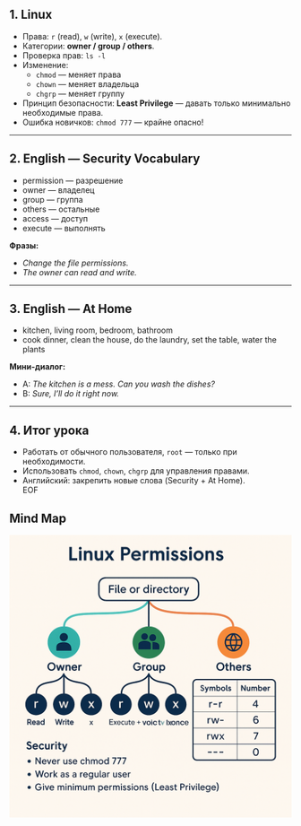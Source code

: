 ## 1. Linux
- Права: `r` (read), `w` (write), `x` (execute).
- Категории: **owner / group / others**.
- Проверка прав: `ls -l`
- Изменение:
  - `chmod` — меняет права
  - `chown` — меняет владельца
  - `chgrp` — меняет группу
- Принцип безопасности: **Least Privilege** — давать только минимально необходимые права.
- Ошибка новичков: `chmod 777` — крайне опасно!

---

## 2. English — Security Vocabulary
- permission — разрешение  
- owner — владелец  
- group — группа  
- others — остальные  
- access — доступ  
- execute — выполнять  

**Фразы:**
- *Change the file permissions.*  
- *The owner can read and write.*  

---

## 3. English — At Home
- kitchen, living room, bedroom, bathroom  
- cook dinner, clean the house, do the laundry, set the table, water the plants  

**Мини-диалог:**
- A: *The kitchen is a mess. Can you wash the dishes?*  
- B: *Sure, I’ll do it right now.*  

---

## 4. Итог урока
- Работать от обычного пользователя, `root` — только при необходимости.  
- Использовать `chmod`, `chown`, `chgrp` для управления правами.  
- Английский: закрепить новые слова (Security + At Home).  
EOF

## Mind Map
![Linux Permissions Mind Map](Linux_Permissions.png)
